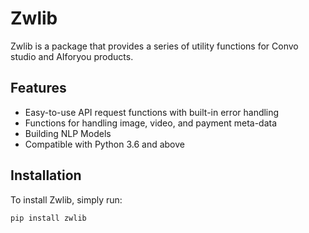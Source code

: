 # Zwlib
Zwlib is a package that provides a series of utility functions for Convo studio and AIforyou products.

## Features
- Easy-to-use API request functions with built-in error handling
- Functions for handling image, video, and payment meta-data
- Building NLP Models
- Compatible with Python 3.6 and above

## Installation
To install Zwlib, simply run:

```bash
pip install zwlib
